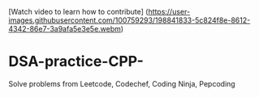 
[Watch video to learn how to contribute]
(https://user-images.githubusercontent.com/100759293/198841833-5c824f8e-8612-4342-86e7-3a9afa5e3e5e.webm)
# DSA-practice-CPP-
Solve problems from Leetcode, Codechef, Coding Ninja, Pepcoding

